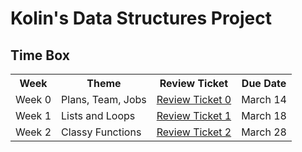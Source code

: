 # Kolin's Data Structures Project

## Time Box

<table>
   <tr>
     <th>Week</th>
     <th>Theme</th>
     <th>Review Ticket</th>
     <th>Due Date</th>
    </tr>
  
  <tr>
    <td>Week 0</td>
    <td>Plans, Team, Jobs</td>
    <td><a href="https://github.com/KoolKidKai/KolinPersonalGithub/issues/1">Review Ticket 0
    <td>March 14</td>
   
   <tr>
      <td>Week 1</td>
      <td>Lists and Loops</td>
      <td><a href="https://github.com/KoolKidKai/KolinPersonalGithub/issues/2">Review Ticket 1
      <td>March 18</td>
         
   <tr>
      <td>Week 2</td>
      <td>Classy Functions</td>
      <td><a href="https://github.com/KoolKidKai/KolinPersonalGithub/issues/4">Review Ticket 2
      <td>March 28</td>
